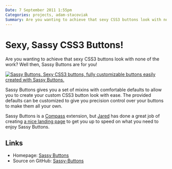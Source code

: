 ```yaml
---
Date: 7 September 2011 1:55pm
Categories: projects, adam-stacoviak
Summary: Are you wanting to achieve that sexy CSS3 buttons look with none of the work? Well then, Sassy Buttons are for you!
---
```


# Sexy, Sassy CSS3 Buttons!

Are you wanting to achieve that sexy CSS3 buttons look with none of the work? Well then, Sassy Buttons are for you!

<a href="http://jaredhardy.com/sassy-buttons/"><img src="/attachments/sassy-buttons.png" class="full" alt="Sassy Buttons. Sexy CSS3 buttons, fully customizable buttons easily created with Sassy Buttons." /></a>

Sassy Buttons gives you a set of mixins with comfortable defaults to allow you to create your custom CSS3 button look with ease. The provided defaults can be customized to give you precision control over your buttons to make them all your own.

Sassy Buttons is a [Compass](http://compass-style.org/) extension, but [Jared](http://jaredhardy.com/) has done a great job of creating [a nice landing page](http://jaredhardy.com/sassy-buttons/) to get you up to speed on what you need to enjoy Sassy Buttons.

## Links

* Homepage: [Sassy Buttons](http://jaredhardy.com/sassy-buttons/)
* Source on GitHub: [Sassy-Buttons](https://github.com/jhardy/Sassy-Buttons)
